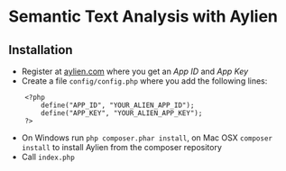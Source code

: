 # Semantic Text Analysis with Aylien

## Installation

- Register at [aylien.com](http://aylien.com/) where you get an *App ID* and *App Key*
- Create a file ``config/config.php`` where you add the following lines:

```
    <?php
        define("APP_ID", "YOUR_ALIEN_APP_ID");
        define("APP_KEY", "YOUR_ALIEN_APP_KEY");
    ?>
```

- On Windows run ``php composer.phar install``, on Mac OSX ``composer install`` to install Aylien from the composer repository
- Call ``index.php`` 